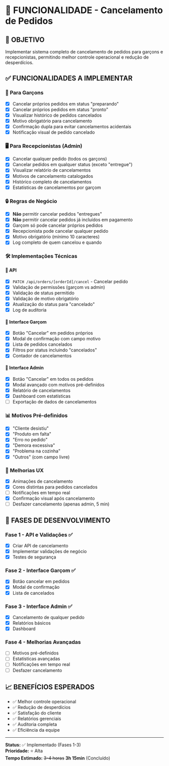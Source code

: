 # 🚫 FUNCIONALIDADE - Cancelamento de Pedidos

## 🎯 **OBJETIVO**
Implementar sistema completo de cancelamento de pedidos para garçons e recepcionistas, permitindo melhor controle operacional e redução de desperdícios.

## ✅ **FUNCIONALIDADES A IMPLEMENTAR**

### 📱 **Para Garçons**
- [x] Cancelar próprios pedidos em status "preparando"
- [x] Cancelar próprios pedidos em status "pronto" 
- [x] Visualizar histórico de pedidos cancelados
- [x] Motivo obrigatório para cancelamento
- [x] Confirmação dupla para evitar cancelamentos acidentais
- [x] Notificação visual de pedido cancelado

### 🖥️ **Para Recepcionistas (Admin)**
- [x] Cancelar qualquer pedido (todos os garçons)
- [x] Cancelar pedidos em qualquer status (exceto "entregue")
- [x] Visualizar relatório de cancelamentos
- [x] Motivos de cancelamento catalogados
- [x] Histórico completo de cancelamentos
- [x] Estatísticas de cancelamentos por garçom

### 🔒 **Regras de Negócio**
- [x] **Não** permitir cancelar pedidos "entregues"
- [x] **Não** permitir cancelar pedidos já incluídos em pagamento
- [x] Garçom só pode cancelar próprios pedidos
- [x] Recepcionista pode cancelar qualquer pedido
- [x] Motivo obrigatório (mínimo 10 caracteres)
- [x] Log completo de quem cancelou e quando

### 🛠️ **Implementações Técnicas**

#### 🔌 **API**
- [x] `PATCH /api/orders/[orderId]/cancel` - Cancelar pedido
- [x] Validação de permissões (garçom vs admin)
- [x] Validação de status permitido
- [x] Validação de motivo obrigatório
- [x] Atualização do status para "cancelado"
- [x] Log de auditoria

#### 🎨 **Interface Garçom**
- [x] Botão "Cancelar" em pedidos próprios
- [x] Modal de confirmação com campo motivo
- [x] Lista de pedidos cancelados
- [x] Filtros por status incluindo "cancelados"
- [x] Contador de cancelamentos

#### 🎨 **Interface Admin**
- [x] Botão "Cancelar" em todos os pedidos
- [x] Modal avançado com motivos pré-definidos
- [x] Relatório de cancelamentos
- [x] Dashboard com estatísticas
- [ ] Exportação de dados de cancelamentos

### 📊 **Motivos Pré-definidos**
- [x] "Cliente desistiu"
- [x] "Produto em falta"
- [x] "Erro no pedido"
- [x] "Demora excessiva"
- [x] "Problema na cozinha"
- [x] "Outros" (com campo livre)

### 🎨 **Melhorias UX**
- [x] Animações de cancelamento
- [x] Cores distintas para pedidos cancelados
- [ ] Notificações em tempo real
- [x] Confirmação visual após cancelamento
- [ ] Desfazer cancelamento (apenas admin, 5 min)

## 🚀 **FASES DE DESENVOLVIMENTO**

### **Fase 1** - API e Validações ✅
- [x] Criar API de cancelamento
- [x] Implementar validações de negócio
- [x] Testes de segurança

### **Fase 2** - Interface Garçom ✅
- [x] Botão cancelar em pedidos
- [x] Modal de confirmação
- [x] Lista de cancelados

### **Fase 3** - Interface Admin ✅
- [x] Cancelamento de qualquer pedido
- [x] Relatórios básicos
- [x] Dashboard

### **Fase 4** - Melhorias Avançadas
- [ ] Motivos pré-definidos
- [ ] Estatísticas avançadas
- [ ] Notificações em tempo real
- [ ] Desfazer cancelamento

## 📈 **BENEFÍCIOS ESPERADOS**
- ✅ Melhor controle operacional
- ✅ Redução de desperdícios
- ✅ Satisfação do cliente
- ✅ Relatórios gerenciais
- ✅ Auditoria completa
- ✅ Eficiência da equipe

---
**Status:** ✅ Implementado (Fases 1-3)  
**Prioridade:** ⭐ Alta  
**Tempo Estimado:** ~~3-4 horas~~ **3h 15min** (Concluído) 
